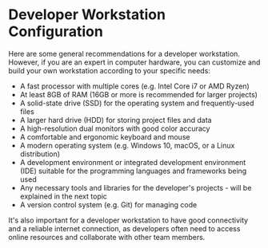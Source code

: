 # Developer Workstation Configuration

Here are some general recommendations for a developer workstation. However, if you are an expert in computer hardware, you can customize and build your own workstation according to your specific needs:

- A fast processor with multiple cores (e.g. Intel Core i7 or AMD Ryzen)
- At least 8GB of RAM (16GB or more is recommended for larger projects)
- A solid-state drive (SSD) for the operating system and frequently-used files
- A larger hard drive (HDD) for storing project files and data
- A high-resolution dual monitors with good color accuracy
- A comfortable and ergonomic keyboard and mouse
- A modern operating system (e.g. Windows 10, macOS, or a Linux distribution)
- A development environment or integrated development environment (IDE) suitable for the programming languages and frameworks being used
- Any necessary tools and libraries for the developer's projects - will be explained in the next topic
- A version control system (e.g. Git) for managing code
  
It's also important for a developer workstation to have good connectivity and a reliable internet connection, as developers often need to access online resources and collaborate with other team members.